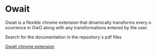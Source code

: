 # Owait
Owait is a flexible chrome extension that dinamically transforms every o ocurrence in OwO along with any transformations entered by the user.

Search for the documentation in the repository´s pdf files

[Owait chrome extension](https://chrome.google.com/webstore/detail/owait/ccahbpjadckclagdfhigkakepmokoekp)
